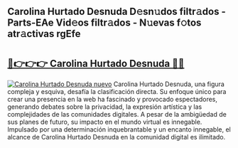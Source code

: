 ## Carolina Hurtado Desnuda D𝚎sn𝚞dos filtr𝚊dos - Parts-EAe Vid𝚎os filtr𝚊dos - N𝚞evas f𝚘tos atr𝚊ctivas rgEfe

# <h2><a href="http://mbaiio.tromn.icu/?c=Carolina+Hurtado+Desnuda">🔗👉👉👉 Carolina Hurtado Desnuda 🔗🔗</a></h2>

[![Carolina Hurtado Desnuda nuevo](https://i.imgur.com/pEAQMta.gif)](http://mbaiio.tromn.icu/?c=Carolina+Hurtado+Desnuda)
Carolina Hurtado Desnuda, una figura compleja y esquiva, desafía la clasificación directa. Su enfoque único para crear una presencia en la web ha fascinado y provocado espectadores, generando debates sobre la privacidad, la expresión artística y las complejidades de las comunidades digitales. A pesar de la ambigüedad de sus planes de futuro, su impacto en el mundo virtual es innegable. Impulsado por una determinación inquebrantable y un encanto innegable, el alcance de Carolina Hurtado Desnuda en la comunidad digital es ilimitado.
